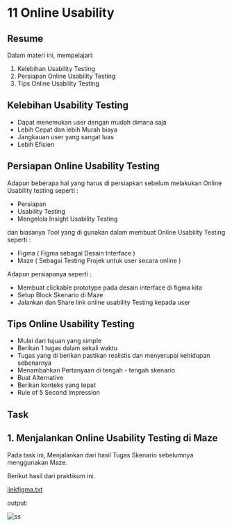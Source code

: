 # 11 Online Usability

## Resume
Dalam materi ini, mempelajari:
1. Kelebihan Usability Testing
2. Persiapan Online Usability Testing
3. Tips Online Usability Testing


## Kelebihan Usability Testing
- Dapat menemukan user dengan mudah dimana saja
- Lebih Cepat dan lebih Murah biaya
- Jangkauan user yang sangat luas
- Lebih Efisien

## Persiapan Online Usability Testing
Adapun beberapa hal yang harus di persiapkan sebelum melakukan Online Usability testing seperti :
- Persiapan
- Usability Testing
- Mengelola Insight Usability Testing

dan biasanya Tool yang di gunakan dalam membuat Online Usability Testing seperti :
- Figma ( Figma sebagai Desain Interface )
- Maze ( Sebagai Testing Projek untuk user secara online )

Adapun persiapanya seperti :
- Membuat clickable prototype pada desain interface di figma kita
- Setup Block Skenario di Maze
- Jalankan dan Share link online usability Testing kepada user 

## Tips Online Usability Testing
- Mulai dari tujuan yang simple
- Berikan 1 tugas dalam sekali waktu
- Tugas yang di berikan pastikan realistis dan menyerupai kehidupan sebenarnya
- Menambahkan Pertanyaan di tengah - tengah skenario
- Buat Alternative 
- Berikan konteks yang tepat
- Rule of 5 Second Impression

## Task
## 1. Menjalankan Online Usability Testing di Maze
Pada task ini, Menjalankan dari hasil Tugas Skenario sebelumnya menggunakan Maze.

Berikut hasil dari praktikum ini.

[linkfigma.txt](./praktikum/linkfigma.txt)

output:

![ss](./screenshots/ss.jpg)



